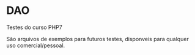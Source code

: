 # DAO
Testes do curso PHP7

São arquivos de exemplos para futuros testes, disponveis para qualquer uso comercial/pessoal.
